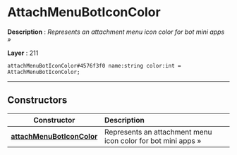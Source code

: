 # AttachMenuBotIconColor

**Description** : *Represents an attachment menu icon color for bot mini apps »*

**Layer** : 211

```tl
attachMenuBotIconColor#4576f3f0 name:string color:int = AttachMenuBotIconColor;
```

---

## Constructors

| Constructor | Description |
| :---: | :--- |
| [**attachMenuBotIconColor**](constructor/attachMenuBotIconColor) | Represents an attachment menu icon color for bot mini apps » |